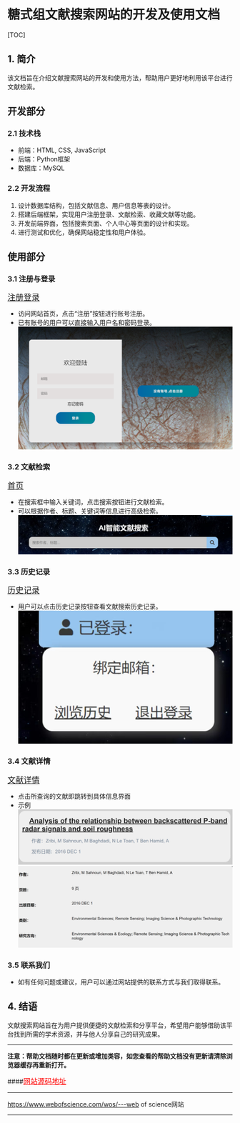 # 糖式组文献搜索网站的开发及使用文档
[TOC]

## 1. 简介

该文档旨在介绍文献搜索网站的开发和使用方法，帮助用户更好地利用该平台进行文献检索。

##  开发部分

### 2.1 技术栈

- 前端：HTML, CSS, JavaScript
- 后端：Python框架
- 数据库：MySQL

### 2.2 开发流程

1. 设计数据库结构，包括文献信息、用户信息等表的设计。
2. 搭建后端框架，实现用户注册登录、文献检索、收藏文献等功能。
3. 开发前端界面，包括搜索页面、个人中心等页面的设计和实现。
4. 进行测试和优化，确保网站稳定性和用户体验。

##  使用部分

### 3.1 注册与登录
<a href="templates\login_register.html" target='_blank' style="font-size:18px;" >注册登录</a>
- 访问网站首页，点击“注册”按钮进行账号注册。
- 已有账号的用户可以直接输入用户名和密码登录。
![登陆页面](static\images\login_pic2.png)



### 3.2 文献检索
<a href="templates\index.html" target='_blank' style="font-size:18px;" >首页</a>

- 在搜索框中输入关键词，点击搜索按钮进行文献检索。
- 可以根据作者、标题、关键词等信息进行高级检索。
![搜索框](static\images\index_pic4.png)

### 3.3 历史记录
<a href="templates\history.html" target='_blank' style="font-size:18px;" >历史记录</a>
- 用户可以点击历史记录按钮查看文献搜索历史记录。
![历史记录](static\images\history_pic1.jpg)

### 3.4 文献详情

<a href="templates\details.html" target='_blank' style="font-size:18px;" >文献详情</a>

- 点击所查询的文献即跳转到具体信息界面
- 示例
![示例](static\images\example_pic1.png)
![示例](static\images\example_pic2.png)


### 3.5 联系我们

- 如有任何问题或建议，用户可以通过网站提供的联系方式与我们取得联系。

## 4. 结语

文献搜索网站旨在为用户提供便捷的文献检索和分享平台，希望用户能够借助该平台找到所需的学术资源，并与他人分享自己的研究成果。


***
**注意：帮助文档随时都在更新或增加类容，如您查看的帮助文档没有更新请清除浏览器缓存再重新打开。**



####<a href="https://gitee.com/Yiqian7a/literature-search-website.git" target='_blank' style="font-size:16px;color:red;" >网站源码地址</a> 



***

<a href="https://www.webofscience.com/wos/" target='_blank' style="font-size:18px;" >https://www.webofscience.com/wos/---web of science网站</a>

<a href="" target='_blank' style="font-size:18px;" ></a>

<a href="" target='_blank' style="font-size:18px;" ></a>

<a href="" target='_blank' style="font-size:18px;" ></a>



***
